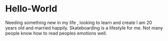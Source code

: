 # Hello-World
Needing something new in my life , looking to learn and create
I am 20 years old and married happily. Skateboarding is a lifestyle for me. Not many people know how to read peoples emotions well.
